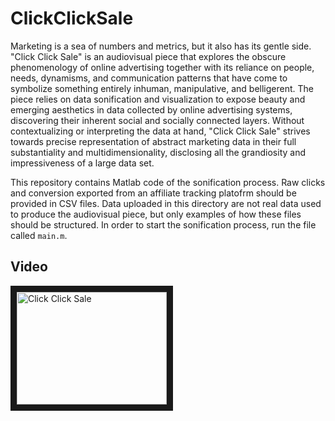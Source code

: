 # ClickClickSale
Marketing is a sea of numbers and metrics, but it also has its gentle side. "Click Click Sale" is an audiovisual piece that explores the obscure phenomenology of online advertising together with its reliance on people, needs, dynamisms, and communication patterns that have come to symbolize something entirely inhuman, manipulative, and belligerent. The piece relies on data sonification and visualization to expose beauty and emerging aesthetics in data collected by online advertising systems, discovering their inherent social and socially connected layers. Without contextualizing or interpreting the data at hand, "Click Click Sale" strives towards precise representation of abstract marketing data in their full substantiality and multidimensionality, disclosing all the grandiosity and impressiveness of a large data set.

This repository contains Matlab code of the sonification process. Raw clicks and conversion exported from an affiliate tracking platofrm should be provided in CSV files. Data uploaded in this directory are not real data used to produce the audiovisual piece, but only examples of how these files should be structured. In order to start the sonification process, run the file called `main.m`.

## Video
<a href="http://www.youtube.com/watch?feature=player_embedded&v=ZB6On4_CQF0" target="_blank"><img src="http://img.youtube.com/vi/ZB6On4_CQF0/0.jpg" 
alt="Click Click Sale" width="240" height="180" border="10" /></a>
